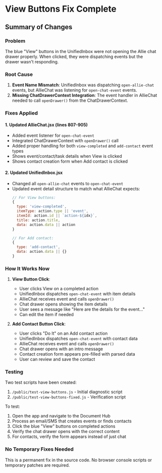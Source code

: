 # View Buttons Fix Complete

## Summary of Changes

### Problem
The blue "View" buttons in the UnifiedInbox were not opening the Allie chat drawer properly. When clicked, they were dispatching events but the drawer wasn't responding.

### Root Cause
1. **Event Name Mismatch**: UnifiedInbox was dispatching `open-allie-chat` events, but AllieChat was listening for `open-chat-event` events.
2. **Missing ChatDrawerContext Integration**: The event handler in AllieChat needed to call `openDrawer()` from the ChatDrawerContext.

### Fixes Applied

#### 1. Updated AllieChat.jsx (lines 807-905)
- Added event listener for `open-chat-event` 
- Integrated ChatDrawerContext with `openDrawer()` call
- Added proper handling for both `view-completed` and `add-contact` event types
- Shows event/contact/task details when View is clicked
- Shows contact creation form when Add contact is clicked

#### 2. Updated UnifiedInbox.jsx 
- Changed all `open-allie-chat` events to `open-chat-event`
- Updated event detail structure to match what AllieChat expects:
  ```javascript
  // For View buttons:
  {
    type: 'view-completed',
    itemType: action.type || 'event',
    itemId: action.id || `action-${idx}`,
    title: action.title,
    data: action.data || action
  }
  
  // For Add contact:
  {
    type: 'add-contact',
    data: action.data || {}
  }
  ```

### How It Works Now

1. **View Button Click**:
   - User clicks View on a completed action
   - UnifiedInbox dispatches `open-chat-event` with item details
   - AllieChat receives event and calls `openDrawer()`
   - Chat drawer opens showing the item details
   - User sees a message like "Here are the details for the event..."
   - Can edit the item if needed

2. **Add Contact Button Click**:
   - User clicks "Do It" on an Add contact action
   - UnifiedInbox dispatches `open-chat-event` with contact data
   - AllieChat receives event and calls `openDrawer()`
   - Chat drawer opens with an intro message
   - Contact creation form appears pre-filled with parsed data
   - User can review and save the contact

### Testing

Two test scripts have been created:
1. `/public/test-view-buttons.js` - Initial diagnostic script
2. `/public/test-view-buttons-fixed.js` - Verification script

To test:
1. Open the app and navigate to the Document Hub
2. Process an email/SMS that creates events or finds contacts
3. Click the blue "View" buttons on completed actions
4. Verify the chat drawer opens with the correct content
5. For contacts, verify the form appears instead of just chat

### No Temporary Fixes Needed

This is a permanent fix in the source code. No browser console scripts or temporary patches are required.